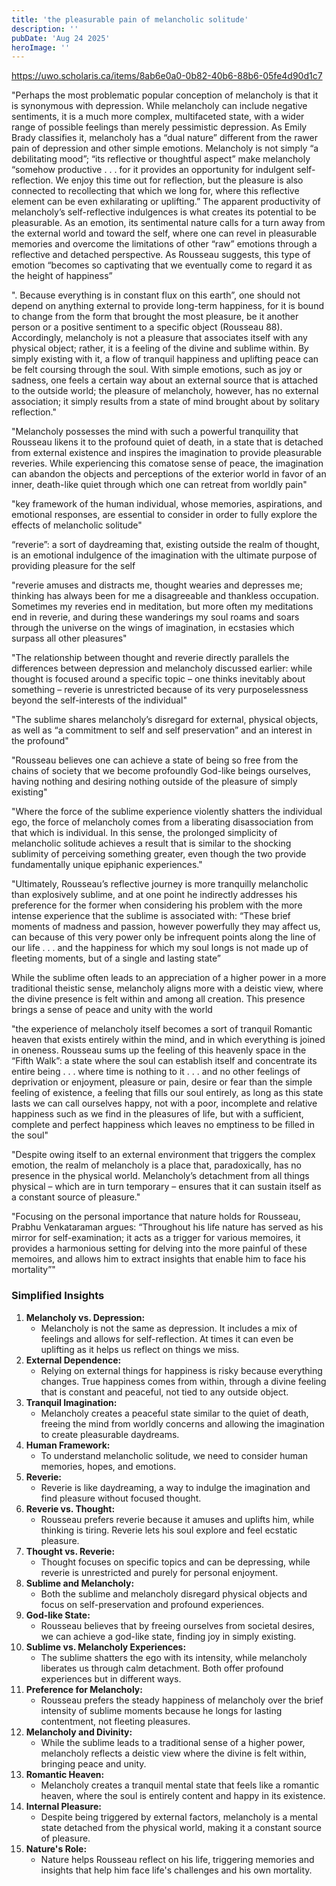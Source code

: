```yaml
---
title: 'the pleasurable pain of melancholic solitude'
description: ''
pubDate: 'Aug 24 2025'
heroImage: ''
---
```


https://uwo.scholaris.ca/items/8ab6e0a0-0b82-40b6-88b6-05fe4d90d1c7

"Perhaps the most problematic popular conception of melancholy is that it is synonymous with depression. While melancholy can include negative sentiments, it is a much more complex, multifaceted state, with a wider range of possible feelings than merely pessimistic depression. As Emily Brady classifies it, melancholy has a “dual nature” different from the rawer pain of depression and other simple emotions. Melancholy is not simply “a debilitating mood”; “its reflective or thoughtful aspect” make melancholy “somehow productive . . . for it provides an opportunity for indulgent self-reflection. We enjoy this time out for reflection, but the pleasure is also connected to recollecting that which we long for, where this reflective element can be even exhilarating or uplifting.” The apparent productivity of melancholy’s self-reflective indulgences is what creates its potential to be pleasurable. As an emotion, its sentimental nature calls for a turn away from the external world and toward the self, where one can revel in pleasurable memories and overcome the limitations of other “raw” emotions through a reflective and detached perspective. As Rousseau suggests, this type of emotion “becomes so captivating that we eventually come to regard it as the height of happiness”

". Because everything is in constant flux on this earth”, one should not depend on anything external to provide long-term happiness, for it is bound to change from the form that brought the most pleasure, be it another person or a positive sentiment to a specific object (Rousseau 88). Accordingly, melancholy is not a pleasure that associates itself with any physical object; rather, it is a feeling of the divine and sublime within. By simply existing with it, a flow of tranquil happiness and uplifting peace can be felt coursing through the soul. With simple emotions, such as joy or sadness, one feels a certain way about an external source that is attached to the outside world; the pleasure of melancholy, however, has no external association; it simply results from a state of mind brought about by solitary reflection."


"Melancholy possesses the mind with such a powerful tranquility that Rousseau likens it to the profound quiet of death, in a state that is detached from external existence and inspires the imagination to provide pleasurable reveries. While experiencing this comatose sense of peace, the imagination can abandon the objects and perceptions of the exterior world in favor of an inner, death-like quiet through which one can retreat from worldly pain"

"key framework of the human individual, whose memories, aspirations, and emotional responses, are essential to consider in order to fully explore the effects of melancholic solitude"

“reverie”: a sort of daydreaming that, existing outside the realm of thought, is an emotional indulgence of the imagination with the ultimate purpose of providing pleasure for the self

"reverie amuses and distracts me, thought wearies and depresses me; thinking has always been for me a disagreeable and thankless occupation. Sometimes my reveries end in meditation, but more often my meditations end in reverie, and during these wanderings my soul roams and soars through the universe on the wings of imagination, in ecstasies which surpass all other pleasures"

"The relationship between thought and reverie directly parallels the differences between depression and melancholy discussed earlier: while thought is focused around a specific topic – one thinks inevitably about something – reverie is unrestricted because of its very purposelessness beyond the self-interests of the individual"

"The sublime shares melancholy’s disregard for external, physical objects, as well as “a commitment to self and self preservation” and an interest in the profound"

"Rousseau believes one can achieve a state of being so free from the chains of society that we become profoundly God-like beings ourselves, having nothing and desiring nothing outside of the pleasure of simply existing"

"Where the force of the sublime experience violently shatters the individual ego, the force of melancholy comes from a liberating disassociation from that which is individual. In this sense, the prolonged simplicity of melancholic solitude achieves a result that is similar to the shocking sublimity of perceiving something greater, even though the two provide fundamentally unique epiphanic experiences."

"Ultimately, Rousseau’s reflective journey is more tranquilly melancholic than explosively sublime, and at one point he indirectly addresses his preference for the former when considering his problem with the more intense experience that the sublime is associated with: “These brief moments of madness and passion, however powerfully they may affect us, can because of this very power only be infrequent points along the line of our life . . . and the happiness for which my soul longs is not made up of fleeting moments, but of a single and lasting state”

While the sublime often leads to an appreciation of a higher power in a more traditional theistic sense, melancholy aligns more with a deistic view, where the divine presence is felt within and among all creation. This presence brings a sense of peace and unity with the world

"the experience of melancholy itself becomes a sort of tranquil Romantic heaven that exists entirely within the mind, and in which everything is joined in oneness. Rousseau sums up the feeling of this heavenly space in the “Fifth Walk”: a state where the soul can establish itself and concentrate its entire being . . . where time is nothing to it . . . and no other feelings of deprivation or enjoyment, pleasure or pain, desire or fear than the simple feeling of existence, a feeling that fills our soul entirely, as long as this state lasts we can call ourselves happy, not with a poor, incomplete and relative happiness such as we find in the pleasures of life, but with a sufficient, complete and perfect happiness which leaves no emptiness to be filled in the soul"

"Despite owing itself to an external environment that triggers the complex emotion, the realm of melancholy is a place that, paradoxically, has no presence in the physical world. Melancholy’s detachment from all things physical – which are in turn temporary – ensures that it can sustain itself as a constant source of pleasure."

"Focusing on the personal importance that nature holds for Rousseau, Prabhu Venkataraman argues: “Throughout his life nature has served as his mirror for self-examination; it acts as a trigger for various memoires, it provides a harmonious setting for delving into the more painful of these memoires, and allows him to extract insights that enable him to face his mortality”"


### Simplified Insights

1. **Melancholy vs. Depression:**
    - Melancholy is not the same as depression. It includes a mix of feelings and allows for self-reflection. At times it can even be uplifting as it helps us reflect on things we miss.
2. **External Dependence:**
    - Relying on external things for happiness is risky because everything changes. True happiness comes from within, through a divine feeling that is constant and peaceful, not tied to any outside object.
3. **Tranquil Imagination:**
    - Melancholy creates a peaceful state similar to the quiet of death, freeing the mind from worldly concerns and allowing the imagination to create pleasurable daydreams.
4. **Human Framework:**
    - To understand melancholic solitude, we need to consider human memories, hopes, and emotions.
5. **Reverie:**
    - Reverie is like daydreaming, a way to indulge the imagination and find pleasure without focused thought.
6. **Reverie vs. Thought:**
    - Rousseau prefers reverie because it amuses and uplifts him, while thinking is tiring. Reverie lets his soul explore and feel ecstatic pleasure.
7. **Thought vs. Reverie:**
    - Thought focuses on specific topics and can be depressing, while reverie is unrestricted and purely for personal enjoyment.
8. **Sublime and Melancholy:**
    - Both the sublime and melancholy disregard physical objects and focus on self-preservation and profound experiences.
9. **God-like State:**
    - Rousseau believes that by freeing ourselves from societal desires, we can achieve a god-like state, finding joy in simply existing.
10. **Sublime vs. Melancholy Experiences:**
    - The sublime shatters the ego with its intensity, while melancholy liberates us through calm detachment. Both offer profound experiences but in different ways.
11. **Preference for Melancholy:**
    - Rousseau prefers the steady happiness of melancholy over the brief intensity of sublime moments because he longs for lasting contentment, not fleeting pleasures.
12. **Melancholy and Divinity:**
    - While the sublime leads to a traditional sense of a higher power, melancholy reflects a deistic view where the divine is felt within, bringing peace and unity.
13. **Romantic Heaven:**
    - Melancholy creates a tranquil mental state that feels like a romantic heaven, where the soul is entirely content and happy in its existence.
14. **Internal Pleasure:**
    - Despite being triggered by external factors, melancholy is a mental state detached from the physical world, making it a constant source of pleasure.
15. **Nature's Role:**
    - Nature helps Rousseau reflect on his life, triggering memories and insights that help him face life's challenges and his own mortality.



